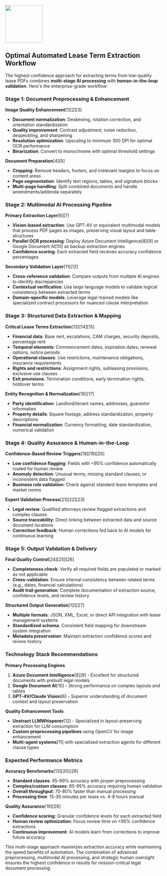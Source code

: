 <img src="https://r2cdn.perplexity.ai/pplx-full-logo-primary-dark%402x.png" class="logo" width="120"/>

## Optimal Automated Lease Term Extraction Workflow

The highest confidence approach for extracting terms from low-quality lease PDFs combines **multi-stage AI processing** with **human-in-the-loop validation**. Here's the enterprise-grade workflow:

### **Stage 1: Document Preprocessing \& Enhancement**

**Image Quality Enhancement**[1][2][3]

- **Document normalization**: Deskewing, rotation correction, and orientation standardization
- **Quality improvement**: Contrast adjustment, noise reduction, despeckling, and sharpening
- **Resolution optimization**: Upscaling to minimum 300 DPI for optimal OCR performance
- **Binarization**: Convert to monochrome with optimal threshold settings

**Document Preparation**[4][5]

- **Cropping**: Remove headers, footers, and irrelevant margins to focus on content areas
- **Page segmentation**: Identify text regions, tables, and signature blocks
- **Multi-page handling**: Split combined documents and handle amendments/addenda separately


### **Stage 2: Multimodal AI Processing Pipeline**

**Primary Extraction Layer**[6][7]

- **Vision-based extraction**: Use GPT-4V or equivalent multimodal models that process PDF pages as images, preserving visual layout and table structures
- **Parallel OCR processing**: Deploy Azure Document Intelligence[8][9] or Google Document AI[10] as backup extraction engines
- **Confidence scoring**: Each extracted field receives accuracy confidence percentages

**Secondary Validation Layer**[11][12]

- **Cross-reference validation**: Compare outputs from multiple AI engines to identify discrepancies
- **Contextual verification**: Use large language models to validate logical consistency between extracted terms
- **Domain-specific models**: Leverage legal-trained models like specialized contract processors for nuanced clause interpretation


### **Stage 3: Structured Data Extraction \& Mapping**

**Critical Lease Terms Extraction**[13][14][15]

- **Financial data**: Base rent, escalations, CAM charges, security deposits, percentage rent
- **Temporal elements**: Commencement dates, expiration dates, renewal options, notice periods
- **Operational clauses**: Use restrictions, maintenance obligations, insurance requirements
- **Rights and restrictions**: Assignment rights, subleasing provisions, exclusive use clauses
- **Exit provisions**: Termination conditions, early termination rights, holdover terms

**Entity Recognition \& Normalization**[16][17]

- **Party identification**: Landlord/tenant names, addresses, guarantor information
- **Property details**: Square footage, address standardization, property descriptions
- **Financial normalization**: Currency formatting, date standardization, numerical validation


### **Stage 4: Quality Assurance \& Human-in-the-Loop**

**Confidence-Based Review Triggers**[18][19][20]

- **Low confidence flagging**: Fields with <95% confidence automatically routed for human review
- **Anomaly detection**: Unusual terms, missing standard clauses, or inconsistent data flagged
- **Business rule validation**: Check against standard lease templates and market norms

**Expert Validation Process**[21][22][23]

- **Legal review**: Qualified attorneys review flagged extractions and complex clauses
- **Source traceability**: Direct linking between extracted data and source document locations
- **Correction feedback**: Human corrections fed back to AI models for continuous learning


### **Stage 5: Output Validation \& Delivery**

**Final Quality Control**[24][25][26]

- **Completeness check**: Verify all required fields are populated or marked as not applicable
- **Cross-validation**: Ensure internal consistency between related terms (e.g., dates, financial calculations)
- **Audit trail generation**: Complete documentation of extraction source, confidence levels, and review history

**Structured Output Generation**[12][27]

- **Multiple formats**: JSON, XML, Excel, or direct API integration with lease management systems
- **Standardized schema**: Consistent field mapping for downstream system integration
- **Metadata preservation**: Maintain extraction confidence scores and review history


### **Technology Stack Recommendations**

**Primary Processing Engines**

1. **Azure Document Intelligence**[8][9] - Excellent for structured documents with prebuilt legal models
2. **Google Document AI**[10] - Strong performance on complex layouts and tables
3. **GPT-4V/Claude Vision**[6] - Superior understanding of document context and layout preservation

**Quality Enhancement Tools**

- **Unstract LLMWhisperer**[12] - Specialized in layout-preserving extraction for LLM consumption
- **Custom preprocessing pipelines** using OpenCV for image enhancement
- **Multi-agent systems**[11] with specialized extraction agents for different clause types


### **Expected Performance Metrics**

**Accuracy Benchmarks**[13][20][28]

- **Standard clauses**: 95-99% accuracy with proper preprocessing
- **Complex/custom clauses**: 85-95% accuracy requiring human validation
- **Overall throughput**: 70-80% faster than manual processing
- **Processing time**: 15-30 minutes per lease vs. 4-8 hours manual

**Quality Assurance**[19][29]

- **Confidence scoring**: Granular confidence levels for each extracted field
- **Human review optimization**: Focus review time on <95% confidence extractions
- **Continuous improvement**: AI models learn from corrections to improve future accuracy

This multi-stage approach maximizes extraction accuracy while maintaining the speed benefits of automation. The combination of advanced preprocessing, multimodal AI processing, and strategic human oversight ensures the highest confidence in results for mission-critical legal document processing.

